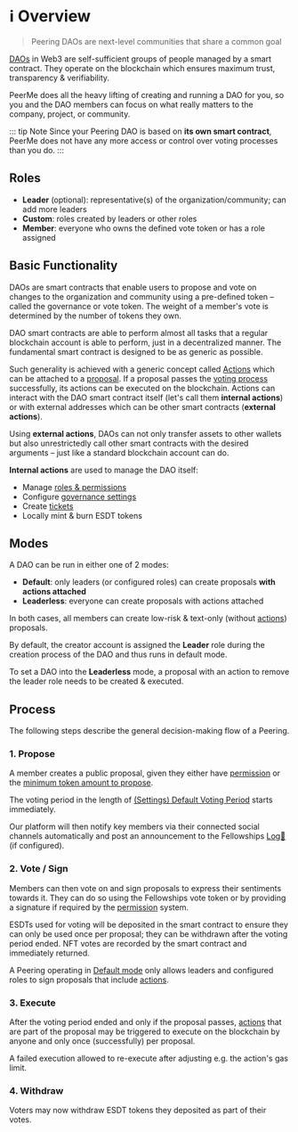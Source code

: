 # ℹ️ Overview

> Peering DAOs are next-level communities that share a common goal

[DAOs](https://en.wikipedia.org/wiki/Decentralized_autonomous_organization) in Web3 are self-sufficient groups of people managed by a smart contract. They operate on the blockchain which ensures maximum trust, transparency & verifiability.

PeerMe does all the heavy lifting of creating and running a DAO for you, so you and the DAO members can focus on what really matters to the company, project, or community.

::: tip Note
Since your Peering DAO is based on **its own smart contract**, PeerMe does not have any more access or control over voting processes than you do.
:::

## Roles

- **Leader** (optional): representative(s) of the organization/community; can add more leaders
- **Custom**: roles created by leaders or other roles
- **Member**: everyone who owns the defined vote token or has a role assigned

## Basic Functionality

DAOs are smart contracts that enable users to propose and vote on changes to the organization and community using a pre-defined token – called the governance or vote token. The weight of a member's vote is determined by the number of tokens they own.

DAO smart contracts are able to perform almost all tasks that a regular blockchain account is able to perform, just in a decentralized manner. The fundamental smart contract is designed to be as generic as possible.

Such generality is achieved with a generic concept called [Actions](./actions.md) which can be attached to a [proposal](#propose). If a proposal passes the [voting process](#vote) successfully, its actions can be executed on the blockchain. Actions can interact with the DAO smart contract itself (let's call them **internal actions**) or with external addresses which can be other smart contracts (**external actions**).

Using **external actions**, DAOs can not only transfer assets to other wallets but also unrestrictedly call other smart contracts with the desired arguments – just like a standard blockchain account can do.

**Internal actions** are used to manage the DAO itself:

- Manage [roles & permissions](./permissions.md)
- Configure [governance settings](./settings.md)
- Create [tickets](./actions.md#tickets)
- Locally mint & burn ESDT tokens

## Modes

A DAO can be run in either one of 2 modes:

- **Default**: only leaders (or configured roles) can create proposals **with actions attached**
- **Leaderless**: everyone can create proposals with actions attached

In both cases, all members can create low-risk & text-only (without [actions](./actions.md)) proposals.

By default, the creator account is assigned the **Leader** role during the creation process of the DAO and thus runs in default mode.

To set a DAO into the **Leaderless** mode, a proposal with an action to remove the leader role needs to be created & executed.

## Process

The following steps describe the general decision-making flow of a Peering.

### 1. Propose

A member creates a public proposal, given they either have [permission](./permissions.md#permission) or the [minimum token amount to propose](./settings.md#minimum-to-propose).

The voting period in the length of [(Settings) Default Voting Period](./settings.md#voting-period) starts immediately.

Our platform will then notify key members via their connected social channels automatically and post an announcement to the Fellowships [Log📝](../features/log.md) (if configured).

### 2. Vote / Sign

Members can then vote on and sign proposals to express their sentiments towards it. They can do so using the Fellowships vote token or by providing a signature if required by the [permission](./permissions.md) system.

ESDTs used for voting will be deposited in the smart contract to ensure they can only be used once per proposal; they can be withdrawn after the voting period ended. NFT votes are recorded by the smart contract and immediately returned.

A Peering operating in [Default mode](#modes) only allows leaders and configured roles to sign proposals that include [actions](./actions.md).

### 3. Execute

After the voting period ended and only if the proposal passes, [actions](./actions.md) that are part of the proposal may be triggered to execute on the blockchain by anyone and only once (successfully) per proposal.

A failed execution allowed to re-execute after adjusting e.g. the action's gas limit.

### 4. Withdraw

Voters may now withdraw ESDT tokens they deposited as part of their votes.
